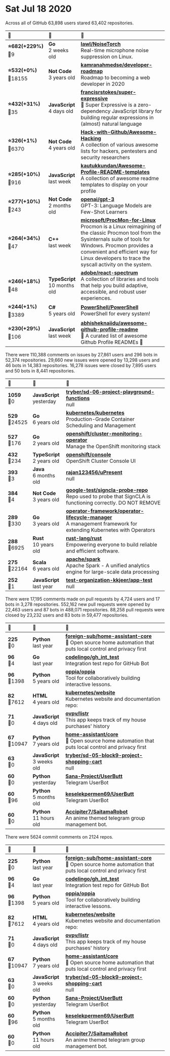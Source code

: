 # Sat Jul 18 2020

Across all of GitHub 63,898 users stared 
63,402 repositories. 

| :page_with_curl: | :calendar: | :page_with_curl: |
| :--- | :--- | :--- |
| **:star:682(+229%)**<br>:twisted_rightwards_arrows:9 | **Go**<br>2 weeks old | **[lawl/NoiseTorch](https://github.com/lawl/NoiseTorch)**<br>Real-time microphone noise suppression on Linux. |
| **:star:532(+0%)**<br>:twisted_rightwards_arrows:18155 | **Not Code**<br>3 years old | **[kamranahmedse/developer-roadmap](https://github.com/kamranahmedse/developer-roadmap)**<br>Roadmap to becoming a web developer in 2020 |
| **:star:432(+31%)**<br>:twisted_rightwards_arrows:35 | **JavaScript**<br>4 days old | **[francisrstokes/super-expressive](https://github.com/francisrstokes/super-expressive)**<br>🦜 Super Expressive is a zero-dependency JavaScript library for building regular expressions in (almost) natural language |
| **:star:326(+1%)**<br>:twisted_rightwards_arrows:6370 | **Not Code**<br>4 years old | **[Hack-with-Github/Awesome-Hacking](https://github.com/Hack-with-Github/Awesome-Hacking)**<br>A collection of various awesome lists for hackers, pentesters and security researchers |
| **:star:285(+10%)**<br>:twisted_rightwards_arrows:916 | **JavaScript**<br>last week | **[kautukkundan/Awesome-Profile-README-templates](https://github.com/kautukkundan/Awesome-Profile-README-templates)**<br>A collection of awesome readme templates to display on your profile |
| **:star:277(+10%)**<br>:twisted_rightwards_arrows:243 | **Not Code**<br>2 months old | **[openai/gpt-3](https://github.com/openai/gpt-3)**<br>GPT-3: Language Models are Few-Shot Learners |
| **:star:264(+34%)**<br>:twisted_rightwards_arrows:47 | **C++**<br>last week | **[microsoft/ProcMon-for-Linux](https://github.com/microsoft/ProcMon-for-Linux)**<br>Procmon is a Linux reimagining of the classic Procmon tool from the Sysinternals suite of tools for Windows. Procmon provides a convenient and efficient way for Linux developers to trace the syscall activity on the system. |
| **:star:246(+18%)**<br>:twisted_rightwards_arrows:48 | **TypeScript**<br>10 months old | **[adobe/react-spectrum](https://github.com/adobe/react-spectrum)**<br>A collection of libraries and tools that help you build adaptive, accessible, and robust user experiences. |
| **:star:244(+1%)**<br>:twisted_rightwards_arrows:3389 | **C#**<br>5 years old | **[PowerShell/PowerShell](https://github.com/PowerShell/PowerShell)**<br>PowerShell for every system! |
| **:star:230(+29%)**<br>:twisted_rightwards_arrows:106 | **JavaScript**<br>last week | **[abhisheknaiidu/awesome-github-profile-readme](https://github.com/abhisheknaiidu/awesome-github-profile-readme)**<br>🚀 A curated list of awesome Github Profile READMEs 📝 |

There were 110,388 comments on issues by 27,861 users and 296 bots in 52,374 repositories.
29,660 new issues were opened by 13,298 users and 46 bots in 14,383 repositories.
16,278 issues were closed by 7,895 users and 50 bots in 8,441 repositories.

| :speech_balloon: | :calendar: | :page_with_curl: |
| :--- | :--- | :--- |
| **1059**<br>:twisted_rightwards_arrows:0 | **JavaScript**<br>yesterday | **[tryber/sd-06-project-playground-functions](https://github.com/tryber/sd-06-project-playground-functions)**<br>null |
| **529**<br>:twisted_rightwards_arrows:24525 | **Go**<br>6 years old | **[kubernetes/kubernetes](https://github.com/kubernetes/kubernetes)**<br>Production-Grade Container Scheduling and Management |
| **527**<br>:twisted_rightwards_arrows:176 | **Go**<br>2 years old | **[openshift/cluster-monitoring-operator](https://github.com/openshift/cluster-monitoring-operator)**<br>Manage the OpenShift monitoring stack |
| **432**<br>:twisted_rightwards_arrows:234 | **TypeScript**<br>2 years old | **[openshift/console](https://github.com/openshift/console)**<br>OpenShift Cluster Console UI |
| **393**<br>:twisted_rightwards_arrows:3 | **Java**<br>6 months old | **[rajan123456/uPresent](https://github.com/rajan123456/uPresent)**<br>null |
| **384**<br>:twisted_rightwards_arrows:4 | **Not Code**<br>3 years old | **[google-test/signcla-probe-repo](https://github.com/google-test/signcla-probe-repo)**<br>Repo used to probe that SignCLA is functioning correctly.  DO NOT REMOVE |
| **289**<br>:twisted_rightwards_arrows:330 | **Go**<br>3 years old | **[operator-framework/operator-lifecycle-manager](https://github.com/operator-framework/operator-lifecycle-manager)**<br>A management framework for extending Kubernetes with Operators |
| **288**<br>:twisted_rightwards_arrows:6925 | **Rust**<br>10 years old | **[rust-lang/rust](https://github.com/rust-lang/rust)**<br>Empowering everyone to build reliable and efficient software. |
| **275**<br>:twisted_rightwards_arrows:22164 | **Scala**<br>6 years old | **[apache/spark](https://github.com/apache/spark)**<br>Apache Spark - A unified analytics engine for large-scale data processing |
| **252**<br>:twisted_rightwards_arrows:1 | **JavaScript**<br>last year | **[test-organization-kkjeer/app-test](https://github.com/test-organization-kkjeer/app-test)**<br>null |

There were 17,195 comments made on pull requests by 4,724 users and 17 bots in 3,278 repositories.
552,162 new pull requests were opened by 22,463 users and 87 bots in 488,071 repositories.
88,258 pull requests were closed by 23,232 users and 83 bots in 59,477 repositories.

| :speech_balloon: | :calendar: | :page_with_curl: |
| :--- | :--- | :--- |
| **225**<br>:twisted_rightwards_arrows:0 | **Python**<br>last year | **[foreign-sub/home-assistant-core](https://github.com/foreign-sub/home-assistant-core)**<br>:house_with_garden: Open source home automation that puts local control and privacy first |
| **96**<br>:twisted_rightwards_arrows:4 | **Go**<br>last year | **[codelingo/gh_int_test](https://github.com/codelingo/gh_int_test)**<br>Integration test repo for GitHub Bot |
| **96**<br>:twisted_rightwards_arrows:1398 | **Python**<br>5 years old | **[oppia/oppia](https://github.com/oppia/oppia)**<br>Tool for collaboratively building interactive lessons. |
| **82**<br>:twisted_rightwards_arrows:7612 | **HTML**<br>4 years old | **[kubernetes/website](https://github.com/kubernetes/website)**<br>Kubernetes website and documentation repo:  |
| **71**<br>:twisted_rightwards_arrows:0 | **JavaScript**<br>4 days old | **[ovpv/listr](https://github.com/ovpv/listr)**<br>This app keeps track of my house purchases' history |
| **67**<br>:twisted_rightwards_arrows:10947 | **Python**<br>7 years old | **[home-assistant/core](https://github.com/home-assistant/core)**<br>:house_with_garden: Open source home automation that puts local control and privacy first |
| **63**<br>:twisted_rightwards_arrows:0 | **JavaScript**<br>3 weeks old | **[tryber/sd-05-block9-project-shopping-cart](https://github.com/tryber/sd-05-block9-project-shopping-cart)**<br>null |
| **60**<br>:twisted_rightwards_arrows:0 | **Python**<br>yesterday | **[Sana-Project/UserButt](https://github.com/Sana-Project/UserButt)**<br>Telegram UserBot |
| **60**<br>:twisted_rightwards_arrows:96 | **Python**<br>5 months old | **[keselekpermen69/UserButt](https://github.com/keselekpermen69/UserButt)**<br>Telegram UserBot |
| **60**<br>:twisted_rightwards_arrows:0 | **Python**<br>11 hours old | **[Accipiter7/SaitamaRobot](https://github.com/Accipiter7/SaitamaRobot)**<br>An anime themed telegram group management bot. |

There were 5624 commit comments on 2124 repos.

| :speech_balloon: | :calendar: | :page_with_curl: |
| :--- | :--- | :--- |
| **225**<br>:twisted_rightwards_arrows:0 | **Python**<br>last year | **[foreign-sub/home-assistant-core](https://github.com/foreign-sub/home-assistant-core)**<br>:house_with_garden: Open source home automation that puts local control and privacy first |
| **96**<br>:twisted_rightwards_arrows:4 | **Go**<br>last year | **[codelingo/gh_int_test](https://github.com/codelingo/gh_int_test)**<br>Integration test repo for GitHub Bot |
| **96**<br>:twisted_rightwards_arrows:1398 | **Python**<br>5 years old | **[oppia/oppia](https://github.com/oppia/oppia)**<br>Tool for collaboratively building interactive lessons. |
| **82**<br>:twisted_rightwards_arrows:7612 | **HTML**<br>4 years old | **[kubernetes/website](https://github.com/kubernetes/website)**<br>Kubernetes website and documentation repo:  |
| **71**<br>:twisted_rightwards_arrows:0 | **JavaScript**<br>4 days old | **[ovpv/listr](https://github.com/ovpv/listr)**<br>This app keeps track of my house purchases' history |
| **67**<br>:twisted_rightwards_arrows:10947 | **Python**<br>7 years old | **[home-assistant/core](https://github.com/home-assistant/core)**<br>:house_with_garden: Open source home automation that puts local control and privacy first |
| **63**<br>:twisted_rightwards_arrows:0 | **JavaScript**<br>3 weeks old | **[tryber/sd-05-block9-project-shopping-cart](https://github.com/tryber/sd-05-block9-project-shopping-cart)**<br>null |
| **60**<br>:twisted_rightwards_arrows:0 | **Python**<br>yesterday | **[Sana-Project/UserButt](https://github.com/Sana-Project/UserButt)**<br>Telegram UserBot |
| **60**<br>:twisted_rightwards_arrows:96 | **Python**<br>5 months old | **[keselekpermen69/UserButt](https://github.com/keselekpermen69/UserButt)**<br>Telegram UserBot |
| **60**<br>:twisted_rightwards_arrows:0 | **Python**<br>11 hours old | **[Accipiter7/SaitamaRobot](https://github.com/Accipiter7/SaitamaRobot)**<br>An anime themed telegram group management bot. |

